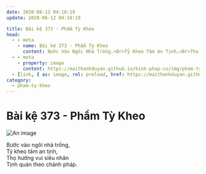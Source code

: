 ```yaml
---
date: 2020-06-12 04:10:19
update: 2020-06-12 04:10:19

title: Bài kệ 373 - Phẩm Tỳ Kheo
head:
  - - meta
    - name: Bài kệ 373 - Phẩm Tỳ Kheo
      content: Bước Vào Ngôi Nhà Trống,<Br>Tỷ Kheo Tâm An Tịnh,<Br>Thọ Hưởng Vui Siêu Nhân<Br>Tịnh Quán Theo Chánh Pháp.<Br>
  - - meta
    - property: image
      content: https://maithanhduyan.github.io/kinh-phap-cu/img/pham-ty-kheo/pham-ty-kheo-373.jpg
  - [link, { as: image, rel: preload, href: https://maithanhduyan.github.io/kinh-phap-cu/img/pham-ty-kheo/pham-ty-kheo-373.jpg }]
category:
  - pham-ty-kheo
---
```


# Bài kệ 373 - Phẩm Tỳ Kheo

![An image](/img/pham-ty-kheo/pham-ty-kheo-373.jpg)

Bước vào ngôi nhà trống,<br>Tỷ kheo tâm an tịnh,<br>Thọ hưởng vui siêu nhân<br>Tịnh quán theo chánh pháp.<br>
